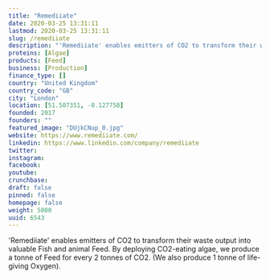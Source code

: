 ```yaml
---
title: "Remediiate"
date: 2020-03-25 13:31:11
lastmod: 2020-03-25 13:31:11
slug: /remediiate
description: "'Remediiate'​ enables emitters of CO2 to transform their waste output into valuable Fish and animal Feed. By deploying CO2-eating algae, we produce a tonne of Feed for every 2 tonnes of CO2. (We also produce 1 tonne of life-giving Oxygen)."
proteins: [Algae]
products: [Feed]
business: [Production]
finance_type: []
country: "United Kingdom"
country_code: "GB"
city: "London"
location: [51.507351, -0.127758]
founded: 2017
founders: ""
featured_image: "DUjkCNup_0.jpg"
website: https://www.remediiate.com/
linkedin: https://www.linkedin.com/company/remediiate
twitter: 
instagram: 
facebook: 
youtube: 
crunchbase: 
draft: false
pinned: false
homepage: false
weight: 5000
uuid: 6543
---
```

'Remediiate'​ enables emitters of CO2 to transform their waste output into valuable Fish and animal Feed. By deploying CO2-eating algae, we produce a tonne of Feed for every 2 tonnes of CO2. (We also produce 1 tonne of life-giving Oxygen).
